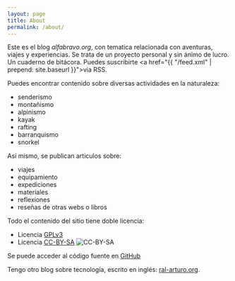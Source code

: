 ```yaml
---
layout: page
title: About
permalink: /about/
---
```


Este es el blog *alfabravo.org*, con tematica relacionada con aventuras, viajes y experiencias.
Se trata de un proyecto personal y sin ánimo de lucro. Un cuaderno de bitácora.
Puedes suscribirte <a href="{{ "/feed.xml" | prepend: site.baseurl }}">via RSS</a>.

Puedes encontrar contenido sobre diversas actividades en la naturaleza:

* senderismo
* montañismo
* alpinismo
* kayak
* rafting
* barranquismo
* snorkel

Así mismo, se publican articulos sobre:

* viajes
* equipamiento
* expediciones
* materiales
* reflexiones
* reseñas de otras webs o libros


Todo el contenido del sitio tiene doble licencia:

* Licencia [GPLv3](http://www.gnu.org/licenses/gpl-3.0.html)
* Licencia [CC-BY-SA](http://creativecommons.org/licenses/by-sa/4.0) ![CC-BY-SA](https://i.creativecommons.org/l/by-sa/4.0/80x15.png)

Se puede acceder al código fuente en [GitHub](https://github.com/aborrero/alfabravo.org)

Tengo otro blog sobre tecnología, escrito en inglés:
[ral-arturo.org][ral-arturo.org].

[ral-arturo.org]:		http://ral-arturo.org
